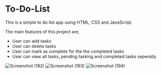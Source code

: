 # To-Do-List
This is a simple to do list app using HTML, CSS and JavaScript.

The main features of this project are,
- User can add tasks
- User can delete tasks
- User can mark as complete for the the completed tasks
- User can view all tasks, pending tasking and completed tasks seperatly
  
![Screenshot (192)](https://github.com/DharshiBalasubramaniyam/To-Do-List/assets/139672976/942179a4-d356-4429-9c03-de371ce37636)
![Screenshot (193)](https://github.com/DharshiBalasubramaniyam/To-Do-List/assets/139672976/763f1d34-a6b8-4bfc-a0ec-e329b3364b01)
![Screenshot (194)](https://github.com/DharshiBalasubramaniyam/To-Do-List/assets/139672976/960788c8-750e-4c66-a139-440f56d24dfd)
